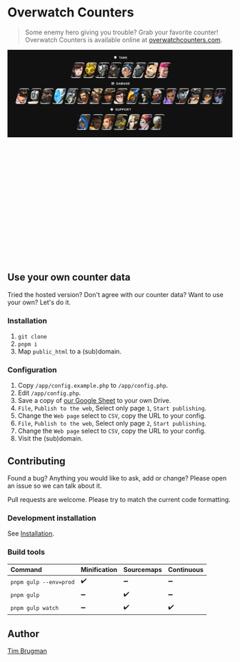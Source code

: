 # Overwatch Counters

> Some enemy hero giving you trouble? Grab your favorite counter!\
> Overwatch Counters is available online at [overwatchcounters.com](https://overwatchcounters.com/).

![demo](/demo.gif)

<br>
<br>
<br>
<br>
<br>
<br>
<br>
<br>
<br>
<br>
<br>
<br>
<br>
<br>
<br>


## Use your own counter data

Tried the hosted version? Don't agree with our counter data? Want to use your own? Let's do it.

### Installation

1. `git clone`
1. `pnpm i`
1. Map `public_html` to a (sub)domain.

### Configuration

1. Copy `/app/config.example.php` to `/app/config.php`.
1. Edit `/app/config.php`.
1. Save a copy of [our Google Sheet](https://docs.google.com/spreadsheets/d/1v-zzhduSF6UUw-9SNDhAkL9gC4Mppk2SQ0L0gz0CWS0/edit?usp=sharing) to your own Drive.
1. `File`, `Publish to the web`, Select only page `1`, `Start publishing`.
1. Change the `Web page` select to `CSV`, copy the URL to your config.
1. `File`, `Publish to the web`, Select only page `2`, `Start publishing`.
1. Change the `Web page` select to `CSV`, copy the URL to your config.
1. Visit the (sub)domain.

## Contributing

Found a bug? Anything you would like to ask, add or change? Please open an issue so we can talk about it.

Pull requests are welcome. Please try to match the current code formatting.

### Development installation

See [Installation](#Installation).

### Build tools

Command | Minification | Sourcemaps | Continuous
:--- |:--- |:--- |:---
`pnpm gulp --env=prod` | :heavy_check_mark: | :heavy_minus_sign: | :heavy_minus_sign:
`pnpm gulp` | :heavy_minus_sign: | :heavy_check_mark: | :heavy_minus_sign:
`pnpm gulp watch` | :heavy_minus_sign: | :heavy_check_mark: | :heavy_check_mark:

## Author

[Tim Brugman](https://timbr.dev/)